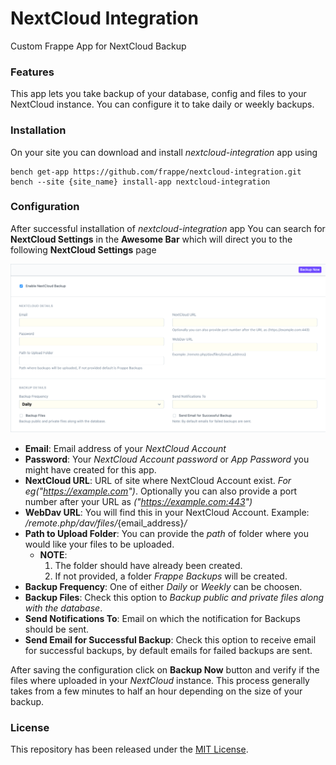 # NextCloud Integration

Custom Frappe App for NextCloud Backup

### Features
This app lets you take backup of your database, config and files to your NextCloud instance. You can configure it to take daily or weekly backups.

### Installation
On your site you can download and install *nextcloud-integration* app using

```
bench get-app https://github.com/frappe/nextcloud-integration.git
bench --site {site_name} install-app nextcloud-integration
```

### Configuration

After successful installation of *nextcloud-integration* app You can search for **NextCloud Settings** in the **Awesome Bar** which will direct you to the following **NextCloud Settings** page

<kbd><img src=".github/nextcloud_setting_screen.png" alt="NextCloud Setting Screen" /></kbd>

* **Email**: Email address of your *NextCloud Account*
* **Password**: Your *NextCloud Account password* or *App Password* you might have created for this app.
* **NextCloud URL**: URL of site where NextCloud Account exist. *For eg("https://example.com")*.
Optionally you can also provide a port number after your URL as *("https://example.com:443")*
* **WebDav URL**: You will find this in your NextCloud Account. Example: */remote.php/dav/files/*{email_address}*/*
* **Path to Upload Folder**: You can provide the *path* of folder where you would like your files to be uploaded.
	* **NOTE**:
		1. The folder should have already been created.
		2. If not provided, a folder *Frappe Backups* will be created.
* **Backup Frequency**: One of either *Daily* or *Weekly* can be choosen.
* **Backup Files**: Check this option to *Backup public and private files along with the database*.
* **Send Notifications To**: Email on which the notification for Backups should be sent.
* **Send Email for Successful Backup**: Check this option to receive email for successful backups, by default emails for failed backups are sent.

After saving the configuration click on **Backup Now** button and verify if the files where uploaded in your *NextCloud* instance. This process generally takes from a few minutes to half an hour depending on the size of your backup.

<!-- ### Development

#### How To Setup
You can download and install nextcloud-integration app using

```
bench get-app https://github.com/frappe/nextcloud-integration.git
bench --site {site_name} install-app nextcloud-integration
```

Use `bench start` command to run the project. -->

### License
This repository has been released under the [MIT License](LICENSE).
